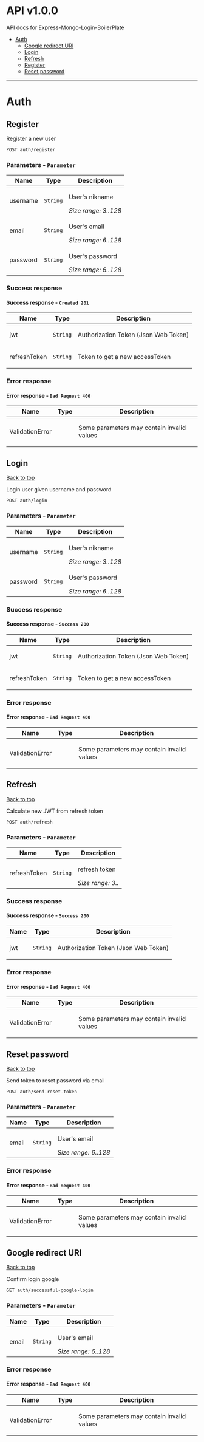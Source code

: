 <a name="top"></a>
# API v1.0.0

API docs for Express-Mongo-Login-BoilerPlate

 - [Auth](#Auth)
   - [Google redirect URI](#Google-redirect-user-here-after-successful-login)
   - [Login](#Login)
   - [Refresh](#Refresh)
   - [Register](#Register)
   - [Reset password](#Reset-password)

___


# <a name='Auth'></a> Auth

## <a name='Register'></a> Register

<p>Register a new user</p>

```
POST auth/register
```

### Parameters - `Parameter`

| Name     | Type       | Description                           |
|----------|------------|---------------------------------------|
| username | `String` | <p>User's nikname</p>_Size range: 3..128_<br> |
| email | `String` | <p>User's email</p>_Size range: 6..128_<br> |
| password | `String` | <p>User's password</p>_Size range: 6..128_<br> |

### Success response

#### Success response - `Created 201`

| Name     | Type       | Description                           |
|----------|------------|---------------------------------------|
| jwt | `String` | <p>Authorization Token (Json Web Token)</p> |
| refreshToken | `String` | <p>Token to get a new accessToken</p> |

### Error response

#### Error response - `Bad Request 400`

| Name     | Type       | Description                           |
|----------|------------|---------------------------------------|
| ValidationError |  | <p>Some parameters may contain invalid values</p> |

## <a name='Login'></a> Login
[Back to top](#top)

<p>Login user given username and password</p>

```
POST auth/login
```

### Parameters - `Parameter`

| Name     | Type       | Description                           |
|----------|------------|---------------------------------------|
| username | `String` | <p>User's nikname</p>_Size range: 3..128_<br> |
| password | `String` | <p>User's password</p>_Size range: 6..128_<br> |

### Success response

#### Success response - `Success 200`

| Name     | Type       | Description                           |
|----------|------------|---------------------------------------|
| jwt | `String` | <p>Authorization Token (Json Web Token)</p> |
| refreshToken | `String` | <p>Token to get a new accessToken</p> |

### Error response

#### Error response - `Bad Request 400`

| Name     | Type       | Description                           |
|----------|------------|---------------------------------------|
| ValidationError |  | <p>Some parameters may contain invalid values</p> |

## <a name='Refresh'></a> Refresh
[Back to top](#top)

<p>Calculate new JWT from refresh token</p>

```
POST auth/refresh
```

### Parameters - `Parameter`

| Name     | Type       | Description                           |
|----------|------------|---------------------------------------|
| refreshToken | `String` | <p>refresh token</p>_Size range: 3.._<br> |

### Success response

#### Success response - `Success 200`

| Name     | Type       | Description                           |
|----------|------------|---------------------------------------|
| jwt | `String` | <p>Authorization Token (Json Web Token)</p> |

### Error response

#### Error response - `Bad Request 400`

| Name     | Type       | Description                           |
|----------|------------|---------------------------------------|
| ValidationError |  | <p>Some parameters may contain invalid values</p> |

## <a name='Reset-password'></a> Reset password
[Back to top](#top)

<p>Send token to reset password via email</p>

```
POST auth/send-reset-token
```

### Parameters - `Parameter`

| Name     | Type       | Description                           |
|----------|------------|---------------------------------------|
| email | `String` | <p>User's email</p>_Size range: 6..128_<br> |

### Error response

#### Error response - `Bad Request 400`

| Name     | Type       | Description                           |
|----------|------------|---------------------------------------|
| ValidationError |  | <p>Some parameters may contain invalid values</p> |

## <a name='Google-redirect-user-here-after-successful-login'></a> Google redirect URI
[Back to top](#top)

<p>Confirm login google</p>

```
GET auth/successful-google-login
```

### Parameters - `Parameter`

| Name     | Type       | Description                           |
|----------|------------|---------------------------------------|
| email | `String` | <p>User's email</p>_Size range: 6..128_<br> |

### Error response

#### Error response - `Bad Request 400`

| Name     | Type       | Description                           |
|----------|------------|---------------------------------------|
| ValidationError |  | <p>Some parameters may contain invalid values</p> |
